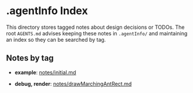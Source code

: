 # .agentInfo Index

This directory stores tagged notes about design decisions or TODOs. The root `AGENTS.md` advises keeping these notes in `.agentInfo/` and maintaining an index so they can be searched by tag.

## Notes by tag

- **example**: [notes/initial.md](notes/initial.md)

- **debug, render**: [notes/drawMarchingAntRect.md](notes/drawMarchingAntRect.md)
